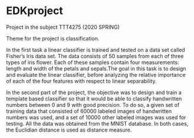 # EDKproject

Project in the subject TTT4275 (2020 SPRING)

Theme for the project is classification.

In the first task a linear classifier is trained and tested on a data set called Fisher’s Iris data set. The data consists of 50 samples from each of three types of iris flower. Each of these samples contain four measurements: length and width of the petals and sepals.The goal in this task is to design and evaluate the linear classifier, before analyzing the relative importance of each of the four features with respect to linear separability. 

In the second part of the project, the objective was to design and train a template based classifier so that it would be able to classify handwritten numbers between 0 and 9 with good precision. To do so, a given set of training data that consisted of 60000 labeled images of handwritten numbers was used, and a set of 10000 other labeled images was used for testing. All the data was obtained from the MNIST database. In both cases, the Euclidian distance is used as distance measure.
